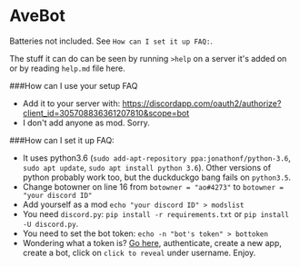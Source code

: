 # AveBot

Batteries not included. See `How can I set it up FAQ:`.

The stuff it can do can be seen by running `>help` on a server it's added on or by reading `help.md` file here.

###How can I use your setup FAQ
- Add it to your server with: https://discordapp.com/oauth2/authorize?client_id=305708836361207810&scope=bot
- I don't add anyone as mod. Sorry.

###How can I set it up FAQ:
- It uses python3.6 (`sudo add-apt-repository ppa:jonathonf/python-3.6`, `sudo apt update`, `sudo apt install python 3.6`). Other versions of python probably work too, but the duckduckgo bang fails on `python3.5`.
- Change botowner on line 16 from `botowner = "ao#4273"` to `botowner = "your discord ID"`
- Add yourself as a mod `echo "your discord ID" > modslist`
- You need `discord.py`: `pip install -r requirements.txt` or `pip install -U discord.py`.
- You need to set the bot token: `echo -n "bot's token" > bottoken`
- Wondering what a token is? [Go here](https://discordapp.com/developers/applications/me), authenticate, create a new app, create a bot, click on `click to reveal` under username. Enjoy.